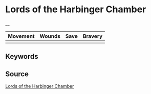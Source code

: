 # Lords of the Harbinger Chamber

__


| Movement | Wounds | Save | Bravery |
|:--------:|:------:|:----:|:-------:|
|  |  |  |  |


## Keywords



## Source

[Lords of the Harbinger Chamber](https://wahapedia.ru/aos3/factions/stormcast-eternals/Lords-of-the-Harbinger-Chamber)
